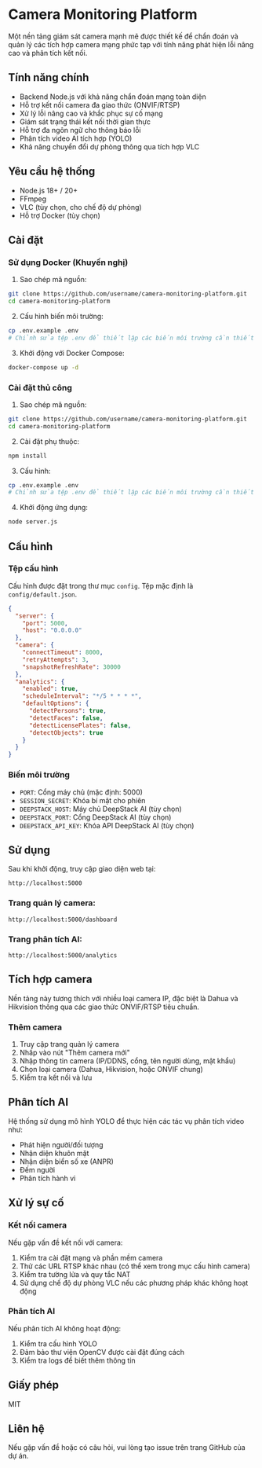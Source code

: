 # Camera Monitoring Platform

Một nền tảng giám sát camera mạnh mẽ được thiết kế để chẩn đoán và quản lý các tích hợp camera mạng phức tạp với tính năng phát hiện lỗi nâng cao và phân tích kết nối.

## Tính năng chính

- Backend Node.js với khả năng chẩn đoán mạng toàn diện
- Hỗ trợ kết nối camera đa giao thức (ONVIF/RTSP)
- Xử lý lỗi nâng cao và khắc phục sự cố mạng
- Giám sát trạng thái kết nối thời gian thực
- Hỗ trợ đa ngôn ngữ cho thông báo lỗi
- Phân tích video AI tích hợp (YOLO)
- Khả năng chuyển đổi dự phòng thông qua tích hợp VLC

## Yêu cầu hệ thống

- Node.js 18+ / 20+
- FFmpeg
- VLC (tùy chọn, cho chế độ dự phòng)
- Hỗ trợ Docker (tùy chọn)

## Cài đặt

### Sử dụng Docker (Khuyến nghị)

1. Sao chép mã nguồn:
```bash
git clone https://github.com/username/camera-monitoring-platform.git
cd camera-monitoring-platform
```

2. Cấu hình biến môi trường:
```bash
cp .env.example .env
# Chỉnh sửa tệp .env để thiết lập các biến môi trường cần thiết
```

3. Khởi động với Docker Compose:
```bash
docker-compose up -d
```

### Cài đặt thủ công

1. Sao chép mã nguồn:
```bash
git clone https://github.com/username/camera-monitoring-platform.git
cd camera-monitoring-platform
```

2. Cài đặt phụ thuộc:
```bash
npm install
```

3. Cấu hình:
```bash
cp .env.example .env
# Chỉnh sửa tệp .env để thiết lập các biến môi trường cần thiết
```

4. Khởi động ứng dụng:
```bash
node server.js
```

## Cấu hình

### Tệp cấu hình

Cấu hình được đặt trong thư mục `config`. Tệp mặc định là `config/default.json`.

```json
{
  "server": {
    "port": 5000,
    "host": "0.0.0.0"
  },
  "camera": {
    "connectTimeout": 8000,
    "retryAttempts": 3,
    "snapshotRefreshRate": 30000
  },
  "analytics": {
    "enabled": true,
    "scheduleInterval": "*/5 * * * *", 
    "defaultOptions": {
      "detectPersons": true,
      "detectFaces": false,
      "detectLicensePlates": false,
      "detectObjects": true
    }
  }
}
```

### Biến môi trường

- `PORT`: Cổng máy chủ (mặc định: 5000)
- `SESSION_SECRET`: Khóa bí mật cho phiên
- `DEEPSTACK_HOST`: Máy chủ DeepStack AI (tùy chọn)
- `DEEPSTACK_PORT`: Cổng DeepStack AI (tùy chọn)
- `DEEPSTACK_API_KEY`: Khóa API DeepStack AI (tùy chọn)

## Sử dụng

Sau khi khởi động, truy cập giao diện web tại:

```
http://localhost:5000
```

### Trang quản lý camera:

```
http://localhost:5000/dashboard
```

### Trang phân tích AI:

```
http://localhost:5000/analytics
```

## Tích hợp camera

Nền tảng này tương thích với nhiều loại camera IP, đặc biệt là Dahua và Hikvision thông qua các giao thức ONVIF/RTSP tiêu chuẩn.

### Thêm camera

1. Truy cập trang quản lý camera
2. Nhấp vào nút "Thêm camera mới"
3. Nhập thông tin camera (IP/DDNS, cổng, tên người dùng, mật khẩu)
4. Chọn loại camera (Dahua, Hikvision, hoặc ONVIF chung)
5. Kiểm tra kết nối và lưu

## Phân tích AI

Hệ thống sử dụng mô hình YOLO để thực hiện các tác vụ phân tích video như:

- Phát hiện người/đối tượng
- Nhận diện khuôn mặt
- Nhận diện biển số xe (ANPR)
- Đếm người
- Phân tích hành vi

## Xử lý sự cố

### Kết nối camera

Nếu gặp vấn đề kết nối với camera:

1. Kiểm tra cài đặt mạng và phần mềm camera
2. Thử các URL RTSP khác nhau (có thể xem trong mục cấu hình camera)
3. Kiểm tra tường lửa và quy tắc NAT
4. Sử dụng chế độ dự phòng VLC nếu các phương pháp khác không hoạt động

### Phân tích AI

Nếu phân tích AI không hoạt động:

1. Kiểm tra cấu hình YOLO
2. Đảm bảo thư viện OpenCV được cài đặt đúng cách
3. Kiểm tra logs để biết thêm thông tin

## Giấy phép

MIT

## Liên hệ

Nếu gặp vấn đề hoặc có câu hỏi, vui lòng tạo issue trên trang GitHub của dự án.
